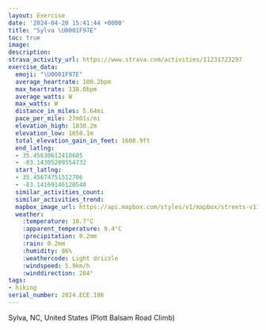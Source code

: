 ```yaml
---
layout: Exercise
date: '2024-04-20 15:41:44 +0000'
title: "Sylva \U0001F97E"
toc: true
image:
description:
strava_activity_url: https://www.strava.com/activities/11231723297
exercise_data:
  emoji: "\U0001F97E"
  average_heartrate: 100.2bpm
  max_heartrate: 138.0bpm
  average_watts: W
  max_watts: W
  distance_in_miles: 5.64mi
  pace_per_mile: 27m01s/mi
  elevation_high: 1830.2m
  elevation_low: 1650.1m
  total_elevation_gain_in_feet: 1608.9ft
  end_latlng:
  - 35.45630612410605
  - -83.14305209554732
  start_latlng:
  - 35.45674751512706
  - -83.14169146120548
  similar_activities_count:
  similar_activities_trend:
  mapbox_image_url: https://api.mapbox.com/styles/v1/mapbox/streets-v11/static/path-5+787af2-1.0(e%60lwEbzmzNABAA%5Dn%40%60%40Vp%40HjBf%40%5EZHXAh%40Jh%40JpANTh%40ZVb%40dA%60AJf%40Dr%40Lb%40JNXP%60%40tAXp%40%60%40b%40tAvBP%5CV%5C%7C%40%5Ex%40L%60%40VRTACFLf%40l%40Hl%40JDPAJFPb%40AFGH%40F%5Ch%40ZPXINDDFFN%40NCFCBCLTFFPJL%3FFEJPb%40MNUL%3FTBNCBFAh%40%5EBDBVZNd%40v%40H%60%40Nb%40%3Ff%40DFRJDL%40TPhAAAV%60BH%5CNTJZ%5CbBBNEj%40Ld%40D%60%40%3F%7CAJj%40BX%3F%5EGLF%40FHt%40dBh%40v%40Vv%40NZNT%5Cx%40HH%5CR%5Ej%40v%40%60ABHB%60%40L%5EPZXVJLZv%40Vt%40H%5EHdALbAOl%40%3FHFRAHONGRKh%40c%40vCKX%5Dn%40OPOFIPIG%40GC%3F%40ACCN%5E%40LAPUj%40%5Bf%40MTAPFb%40CREJ%5DZw%40%60%40o%40n%40c%40TAVFPDlAHRPNRt%40Fj%40EV%3FA%3FB%40ADDFTHpBNfAL%60%40EvABb%40J%5C%3FBB%40MB%3FDD%5ELAK%40HAKABf%40CJ%3FJGHB%3FCNVZBF%40NEf%40Rt%40NJ%40PCDZRFN%40LEZAf%40FL%40VJf%40V%7C%40Jz%40n%40nD%40b%40LRLr%40Rn%40%40HEN%40LFJr%40j%40J%5CTVXh%40%5ENVd%40~%40pAVJ%60%40X%5BSB%40GRBUD%40YMf%40TZb%40j%40LBBDPHH%60%40RXAKBM%3Fe%40UIKEOg%40Ka%40g%40m%40%5B%40%3FKKe%40m%40i%40%7B%40IGOAEEWi%40Y%5BEUEIu%40m%40EUDM%3FIUo%40Os%40KUCc%40Qi%40Ei%40e%40_D_%40wAC%5BGMHcAAQKO_%40SOO%40MHQ%3FKUWBy%40CGWUCGLe%40AWA%3F%40AEq%40%3FKDE%40IGIEc%40FyACO%40%3FMUGYIaAG%7BACSGO%40QAWWgAEKOOEM%3Fq%40CSK_%40%40QzAmAz%40g%40TYDWIa%40%40Oj%40%7B%40Rg%40BQCa%40%40KTKHIh%40aAv%40sEFQLM%40MEO%3FMNm%40I%5DGy%40%40C%3FBGm%40S%7B%40%3F%3Fk%40sAKMYWUe%40ISA%5DEOU%5D_%40a%40%5Dg%40a%40WGI%5Dy%40U_%40c%40kAg%40q%40Yw%40a%40u%40COA%7D%40Ks%40AkAA%5DQy%40Dk%40EYWiAm%40sBa%40_D%40B%3FBK%5DYQ%3Fi%40YeAc%40w%40%5DOASEIc%40YGKCO%40UDB%3FITO%40CSc%40AM%40IGQUIAKB%3F%40WCQIIQGMFOCWY%40CYa%40%5BaAUAGc%40IQg%40w%40%40%40%5Da%40MGYEuBw%40o%40kAUYc%40s%40e%40k%40OYO%5D_%40uAYQKMMc%40I_AOq%40EGk%40WB%3FOKWe%40c%40SMOOg%40Es%40),pin-s-s+e5b22e(-83.1429,35.45619),pin-s-f+89ae00(-83.14422999999998,35.45514999999995)/auto/800x800?access_token=pk.eyJ1Ijoiam9zaGJlY2ttYW4iLCJhIjoiY205eWR2aDd1MWZ6djJrbXc4a3M0bWZleiJ9.XiG9OWkNcZk2QzjJbxLB4A
  weather:
    :temperature: 10.7°C
    :apparent_temperature: 9.4°C
    :precipitation: 0.2mm
    :rain: 0.2mm
    :humidity: 86%
    :weathercode: Light drizzle
    :windspeed: 5.9km/h
    :winddirection: 284°
tags:
- hiking
serial_number: 2024.ECE.106
---
```

Sylva, NC, United States (Plott Balsam Road Climb)
